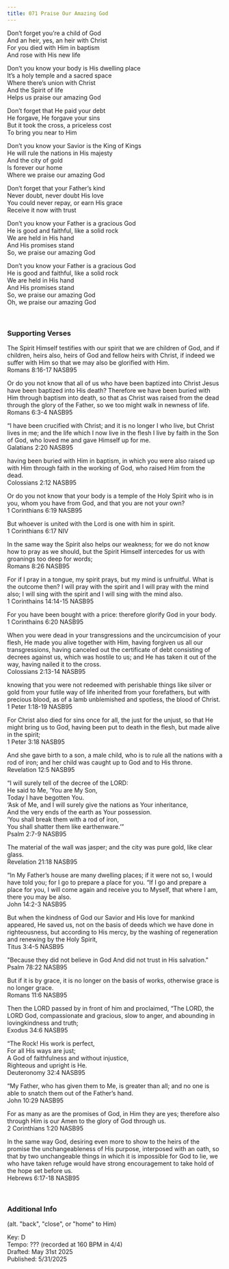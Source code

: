```yaml
---
title: 071 Praise Our Amazing God
---
```


Don’t forget you’re a child of God \
And an heir, yes, an heir with Christ \
For you died with Him in baptism \
And rose with His new life

Don’t you know your body is His dwelling place \
It’s a holy temple and a sacred space \
Where there’s union with Christ \
And the Spirit of life \
Helps us praise our amazing God

Don’t forget that He paid your debt \
He forgave, He forgave your sins \
But it took the cross, a priceless cost \
To bring you near to Him

Don’t you know your Savior is the King of Kings \
He will rule the nations in His majesty \
And the city of gold \
Is forever our home \
Where we praise our amazing God

Don’t forget that your Father’s kind \
Never doubt, never doubt His love \
You could never repay, or earn His grace \
Receive it now with trust

Don’t you know your Father is a gracious God \
He is good and faithful, like a solid rock \
We are held in His hand \
And His promises stand \
So, we praise our amazing God
 
Don’t you know your Father is a gracious God \
He is good and faithful, like a solid rock \
We are held in His hand \
And His promises stand \
So, we praise our amazing God \
Oh, we praise our amazing God

 
<br />

### Supporting Verses ###

The Spirit Himself testifies with our spirit that we are children of God, and if children, heirs also, heirs of God and fellow heirs with Christ, if indeed we suffer with Him so that we may also be glorified with Him. \
Romans 8:16-17 NASB95

Or do you not know that all of us who have been baptized into Christ Jesus have been baptized into His death? 
Therefore we have been buried with Him through baptism into death, so that as Christ was raised from the dead through the glory of the Father, so we too might walk in newness of life. \
Romans 6:3-4 NASB95

“I have been crucified with Christ; and it is no longer I who live, but Christ lives in me; and the life which I now live in the flesh I live by faith in the Son of God, who loved me and gave Himself up for me. \
Galatians 2:20 NASB95

having been buried with Him in baptism, in which you were also raised up with Him through faith in the working of God, who raised Him from the dead. \
Colossians 2:12 NASB95

Or do you not know that your body is a temple of the Holy Spirit who is in you, whom you have from God, and that you are not your own? \
1 Corinthians 6:19 NASB95

But whoever is united with the Lord is one with him in spirit. \
1 Corinthians 6:17 NIV

In the same way the Spirit also helps our weakness; for we do not know how to pray as we should, but the Spirit Himself intercedes for us with groanings too deep for words; \
Romans 8:26 NASB95

For if I pray in a tongue, my spirit prays, but my mind is unfruitful. What is the outcome then? I will pray with the spirit and I will pray with the mind also; I will sing with the spirit and I will sing with the mind also. \
1 Corinthains 14:14-15 NASB95

For you have been bought with a price: therefore glorify God in your body. \
1 Corinthains 6:20 NASB95

When you were dead in your transgressions and the uncircumcision of your flesh, He made you alive together with Him, having forgiven us all our transgressions, 
having canceled out the certificate of debt consisting of decrees against us, which was hostile to us; and He has taken it out of the way, having nailed it to the cross. \
Colossians 2:13-14 NASB95

knowing that you were not redeemed with perishable things like silver or gold from your futile way of life inherited from your forefathers, 
but with precious blood, as of a lamb unblemished and spotless, the blood of Christ. \
1 Peter 1:18-19 NASB95

For Christ also died for sins once for all, the just for the unjust, so that He might bring us to God, having been put to death in the flesh, but made alive in the spirit; \
1 Peter 3:18 NASB95

And she gave birth to a son, a male child, who is to rule all the nations with a rod of iron; and her child was caught up to God and to His throne. \
Revelation 12:5 NASB95

“I will surely tell of the decree of the LORD: \
He said to Me, ‘You are My Son, \
Today I have begotten You. \
‘Ask of Me, and I will surely give the nations as Your inheritance, \
And the very ends of the earth as Your possession. \
‘You shall break them with a rod of iron, \
You shall shatter them like earthenware.’” \
Psalm 2:7-9 NASB95

The material of the wall was jasper; and the city was pure gold, like clear glass. \
Revelation 21:18 NASB95

“In My Father’s house are many dwelling places; if it were not so, I would have told you; for I go to prepare a place for you. 
“If I go and prepare a place for you, I will come again and receive you to Myself, that where I am, there you may be also. \
John 14:2-3 NASB95

But when the kindness of God our Savior and His love for mankind appeared, 
He saved us, not on the basis of deeds which we have done in righteousness, but according to His mercy, by the washing of regeneration and renewing by the Holy Spirit, \
Titus 3:4-5 NASB95

"Because they did not believe in God
And did not trust in His salvation." \
Psalm 78:22 NASB95

But if it is by grace, it is no longer on the basis of works, otherwise grace is no longer grace. \
Romans 11:6 NASB95

Then the LORD passed by in front of him and proclaimed, “The LORD, the LORD God, compassionate and gracious, slow to anger, and abounding in lovingkindness and truth; \
Exodus 34:6 NASB95

“The Rock! His work is perfect, \
For all His ways are just; \
A God of faithfulness and without injustice, \
Righteous and upright is He. \
Deuteronomy 32:4 NASB95

“My Father, who has given them to Me, is greater than all; and no one is able to snatch them out of the Father’s hand. \
John 10:29 NASB95

For as many as are the promises of God, in Him they are yes; therefore also through Him is our Amen to the glory of God through us. \
2 Corinthians 1:20 NASB95

In the same way God, desiring even more to show to the heirs of the promise the unchangeableness of His purpose, interposed with an oath, 
so that by two unchangeable things in which it is impossible for God to lie, we who have taken refuge would have strong encouragement to take hold of the hope set before us. \
Hebrews 6:17-18 NASB95


<br />

### Additional Info

(alt. "back", "close", or "home" to Him)

Key: D \
Tempo: ??? (recorded at 160 BPM in 4/4) \
Drafted: May 31st 2025 \
Published: 5/31/2025
